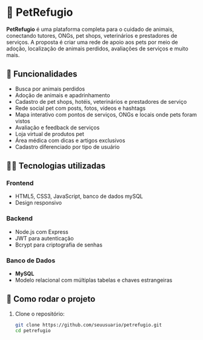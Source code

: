 # 🐾 PetRefugio

**PetRefugio** é uma plataforma completa para o cuidado de animais, conectando tutores, ONGs, pet shops, veterinários e prestadores de serviços. A proposta é criar uma rede de apoio aos pets por meio de adoção, localização de animais perdidos, avaliações de serviços e muito mais.

## 🔗 Funcionalidades

- Busca por animais perdidos
- Adoção de animais e apadrinhamento
- Cadastro de pet shops, hotéis, veterinários e prestadores de serviço
- Rede social pet com posts, fotos, vídeos e hashtags
- Mapa interativo com pontos de serviços, ONGs e locais onde pets foram vistos
- Avaliação e feedback de serviços
- Loja virtual de produtos pet
- Área médica com dicas e artigos exclusivos
- Cadastro diferenciado por tipo de usuário

## 🧑‍💻 Tecnologias utilizadas

### Frontend
- HTML5, CSS3, JavaScript, banco de dados mySQL
- Design responsivo

### Backend
- Node.js com Express
- JWT para autenticação
- Bcrypt para criptografia de senhas

### Banco de Dados
- **MySQL**
- Modelo relacional com múltiplas tabelas e chaves estrangeiras


## 🚀 Como rodar o projeto

1. Clone o repositório:
   ```bash
   git clone https://github.com/seuusuario/petrefugio.git
   cd petrefugio
